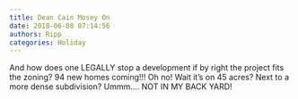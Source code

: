 ```yaml
---
title: Dean Cain Mosey On
date: 2018-06-08 07:14:56
authors: Ripp
categories: Holiday
---
```


 And how does one LEGALLY stop a development if by right the project fits the zoning? 94 new homes coming!!! Oh no! Wait it’s on 45 acres? Next to a more dense subdivision? Ummm.... NOT IN MY BACK YARD!